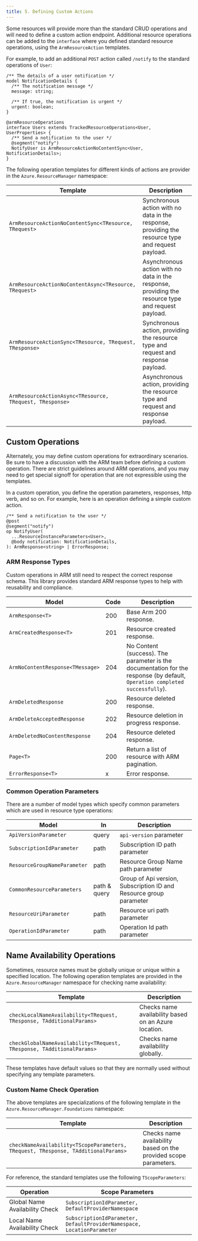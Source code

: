 ```yaml
---
title: 5. Defining Custom Actions
---
```


Some resources will provide more than the standard CRUD operations and will need to define a custom action endpoint. Additional resource operations can be added to the `interface` where you defined standard resource operations, using the `ArmResourceAction` templates.

For example, to add an additional `POST` action called `/notify` to the standard operations of `User`:

```typespec
/** The details of a user notification */
model NotificationDetails {
  /** The notification message */
  message: string;

  /** If true, the notification is urgent */
  urgent: boolean;
}

@armResourceOperations
interface Users extends TrackedResourceOperations<User, UserProperties> {
  /** Send a notification to the user */
  @segment("notify")
  NotifyUser is ArmResourceActionNoContentSync<User, NotificationDetails>;
}
```

The following operation templates for different kinds of actions are provider in the `Azure.ResourceManager` namespace:

| Template                                                 | Description                                                                                        |
| -------------------------------------------------------- | -------------------------------------------------------------------------------------------------- |
| `ArmResourceActionNoContentSync<TResource, TRequest>`    | Synchronous action with no data in the response, providing the resource type and request payload.  |
| `ArmResourceActionNoContentAsync<TResource, TRequest>`   | Asynchronous action with no data in the response, providing the resource type and request payload. |
| `ArmResourceActionSync<TResource, TRequest, TResponse>`  | Synchronous action, providing the resource type and request and response payload.                  |
| `ArmResourceActionAsync<TResource, TRequest, TResponse>` | Asynchronous action, providing the resource type and request and response payload.                 |

## Custom Operations

Alternately, you may define custom operations for extraordinary scenarios. Be sure to have a discussion with the ARM team before defining a custom operation.
There are strict guidelines around ARM operations, and you may need to get special signoff for operation that are not expressible using the templates.

In a custom operation, you define the operation parameters, responses, http verb, and so on. For example, here is an operation defining a simple custom action.

```typespec
/** Send a notification to the user */
@post
@segment("notify")
op NotifyUser(
  ...ResourceInstanceParameters<User>,
  @body notification: NotificationDetails,
): ArmResponse<string> | ErrorResponse;
```

### ARM Response Types

Custom operations in ARM still need to respect the correct response schema. This library provides standard ARM response types to help with reusability and compliance.

| Model                            | Code | Description                                                                                                                 |
| -------------------------------- | ---- | --------------------------------------------------------------------------------------------------------------------------- |
| `ArmResponse<T>`                 | 200  | Base Arm 200 response.                                                                                                      |
| `ArmCreatedResponse<T>`          | 201  | Resource created response.                                                                                                  |
| `ArmNoContentResponse<TMessage>` | 204  | No Content (success). The parameter is the documentation for the response (by default, `Operation completed successfully`). |
| `ArmDeletedResponse`             | 200  | Resource deleted response.                                                                                                  |
| `ArmDeleteAcceptedResponse`      | 202  | Resource deletion in progress response.                                                                                     |
| `ArmDeletedNoContentResponse`    | 204  | Resource deleted response.                                                                                                  |
| `Page<T>`                        | 200  | Return a list of resource with ARM pagination.                                                                              |
| `ErrorResponse<T>`               | x    | Error response.                                                                                                             |

### Common Operation Parameters

There are a number of model types which specify common parameters which are used in resource type operations:

| Model                        | In           | Description                                                        |
| ---------------------------- | ------------ | ------------------------------------------------------------------ |
| `ApiVersionParameter`        | query        | `api-version` parameter                                            |
| `SubscriptionIdParameter`    | path         | Subscription ID path parameter                                     |
| `ResourceGroupNameParameter` | path         | Resource Group Name path parameter                                 |
| `CommonResourceParameters`   | path & query | Group of Api version, Subscription ID and Resource group parameter |
| `ResourceUriParameter`       | path         | Resource uri path parameter                                        |
| `OperationIdParameter`       | path         | Operation Id path parameter                                        |

## Name Availability Operations

Sometimes, resource names must be globally unique or unique within a specified location. The following operation templates are provided in the `Azure.ResourceManager` namespace for checking name availability:

| Template                                                              | Description                                          |
| --------------------------------------------------------------------- | ---------------------------------------------------- |
| `checkLocalNameAvailability<TRequest, TResponse, TAdditionalParams>`  | Checks name availability based on an Azure location. |
| `checkGlobalNameAvailability<TRequest, TResponse, TAdditionalParams>` | Checks name availability globally.                   |

These templates have default values so that they are normally used without specifying any template parameters.

### Custom Name Check Operation

The above templates are specializations of the following template in the `Azure.ResourceManager.Foundations` namespace:

| Template                                                                          | Description                                                      |
| --------------------------------------------------------------------------------- | ---------------------------------------------------------------- |
| `checkNameAvailability<TScopeParameters, TRequest, TResponse, TAdditionalParams>` | Checks name availability based on the provided scope parameters. |

For reference, the standard templates use the following `TScopeParameters`:

| Operation                      | Scope Parameters                                                       |
| ------------------------------ | ---------------------------------------------------------------------- |
| Global Name Availability Check | `SubscriptionIdParameter, DefaultProviderNamespace`                    |
| Local Name Availability Check  | `SubscriptionIdParameter, DefaultProviderNamespace, LocationParameter` |

